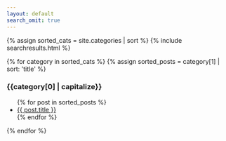 ```yaml
---
layout: default
search_omit: true
---
```


{% assign sorted_cats = site.categories | sort %}
{% include searchresults.html %}

<div class="row">
{% for category in sorted_cats %}
  {% assign sorted_posts = category[1] | sort: 'title' %}
  <div class="col-md-6">
    <h3 id="{{category[0] | uri_escape | downcase }}">{{category[0] | capitalize}}</h3>
    <ul>
      {% for post in sorted_posts %}
      <li><a href="{{ site.url }}{{ site.baseurl }}{{ post.url }}">{{ post.title }}</a></li>
      {% endfor %}
    </ul>
  </div>
{% endfor %}
</div>